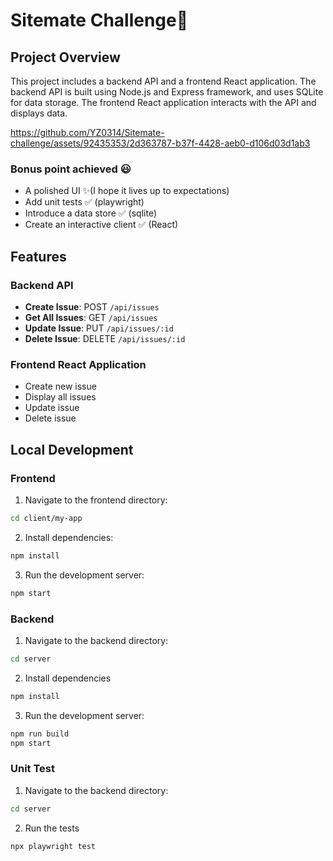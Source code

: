 # Sitemate Challenge📝

## Project Overview

This project includes a backend API and a frontend React application. The backend API is built using Node.js and Express framework, and uses SQLite for data storage. The frontend React application interacts with the API and displays data. 


https://github.com/YZ0314/Sitemate-challenge/assets/92435353/2d363787-b37f-4428-aeb0-d106d03d1ab3


### Bonus point achieved 😃
- A polished UI ✨(I hope it lives up to expectations)
- Add unit tests ✅ (playwright)
- Introduce a data store ✅ (sqlite)
- Create an interactive client ✅ (React)


## Features

### Backend API

- **Create Issue**: POST `/api/issues`
- **Get All Issues**: GET `/api/issues`
- **Update Issue**: PUT `/api/issues/:id`
- **Delete Issue**: DELETE `/api/issues/:id`

### Frontend React Application

- Create new issue
- Display all issues
- Update issue
- Delete issue

## Local Development

### Frontend

1. Navigate to the frontend directory:

```sh
cd client/my-app
```

2. Install dependencies:
```sh
npm install
```

3. Run the development server:
```sh
npm start
```

### Backend

1. Navigate to the backend directory:
```sh
cd server
```

2. Install dependencies
```sh
npm install
```

3. Run the development server:
```sh 
npm run build
npm start
```

### Unit Test
1. Navigate to the backend directory:
```sh
cd server
```
2. Run the tests

```sh
npx playwright test
```



